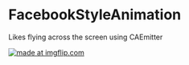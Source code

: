 # FacebookStyleAnimation
Likes flying across the screen using CAEmitter


<a href="https://imgflip.com/gif/2x6nn9"><img src="https://i.imgflip.com/2x6nn9.gif" title="made at imgflip.com"/></a>

